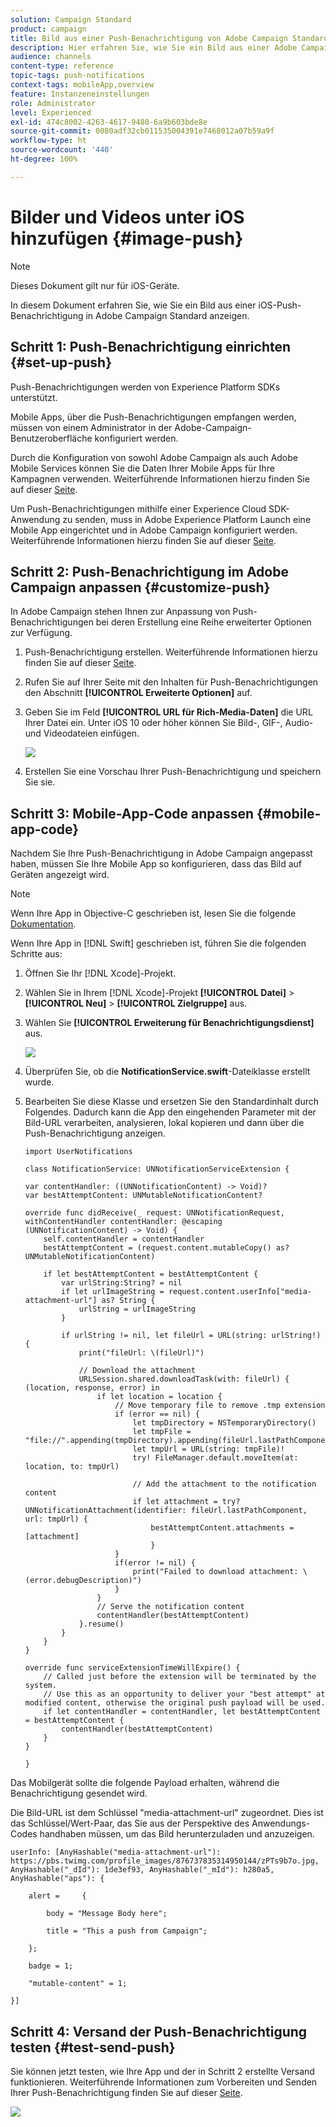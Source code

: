```yaml
---
solution: Campaign Standard
product: campaign
title: Bild aus einer Push-Benachrichtigung von Adobe Campaign Standard anzeigen
description: Hier erfahren Sie, wie Sie ein Bild aus einer Adobe Campaign-Push-Benachrichtigung auf einem iOS-Gerät anzeigen.
audience: channels
content-type: reference
topic-tags: push-notifications
context-tags: mobileApp,overview
feature: Instanzeneinstellungen
role: Administrator
level: Experienced
exl-id: 474c8002-4263-4617-9480-6a9b603bde8e
source-git-commit: 0080adf32cb011535004391e7468012a07b59a9f
workflow-type: ht
source-wordcount: '440'
ht-degree: 100%

---
```


# Bilder und Videos unter iOS hinzufügen {#image-push}

>[!NOTE]
>
>Dieses Dokument gilt nur für iOS-Geräte.

In diesem Dokument erfahren Sie, wie Sie ein Bild aus einer iOS-Push-Benachrichtigung in Adobe Campaign Standard anzeigen.

## Schritt 1: Push-Benachrichtigung einrichten {#set-up-push}

Push-Benachrichtigungen werden von Experience Platform SDKs unterstützt.

Mobile Apps, über die Push-Benachrichtigungen empfangen werden, müssen von einem Administrator in der Adobe-Campaign-Benutzeroberfläche konfiguriert werden.

Durch die Konfiguration von sowohl Adobe Campaign als auch Adobe Mobile Services können Sie die Daten Ihrer Mobile Apps für Ihre Kampagnen verwenden. Weiterführende Informationen hierzu finden Sie auf dieser [Seite](https://helpx.adobe.com/de/campaign/kb/configuring-app-sdk.html).

Um Push-Benachrichtigungen mithilfe einer Experience Cloud SDK-Anwendung zu senden, muss in Adobe Experience Platform Launch eine Mobile App eingerichtet und in Adobe Campaign konfiguriert werden. Weiterführende Informationen hierzu finden Sie auf dieser [Seite](https://helpx.adobe.com/de/campaign/kb/configuring-app-sdk.html#ChannelspecificapplicationconfigurationinAdobeCampaign).

## Schritt 2: Push-Benachrichtigung im Adobe Campaign anpassen {#customize-push}

In Adobe Campaign stehen Ihnen zur Anpassung von Push-Benachrichtigungen bei deren Erstellung eine Reihe erweiterter Optionen zur Verfügung.

1. Push-Benachrichtigung erstellen. Weiterführende Informationen hierzu finden Sie auf dieser [Seite](../../channels/using/preparing-and-sending-a-push-notification.md).

1. Rufen Sie auf Ihrer Seite mit den Inhalten für Push-Benachrichtigungen den Abschnitt **[!UICONTROL Erweiterte Optionen]** auf.

1. Geben Sie im Feld **[!UICONTROL URL für Rich-Media-Daten]** die URL Ihrer Datei ein.
Unter iOS 10 oder höher können Sie Bild-, GIF-, Audio- und Videodateien einfügen.

   ![](assets/push_notif_advanced_6.png)

1. Erstellen Sie eine Vorschau Ihrer Push-Benachrichtigung und speichern Sie sie.

## Schritt 3: Mobile-App-Code anpassen {#mobile-app-code}

Nachdem Sie Ihre Push-Benachrichtigung in Adobe Campaign angepasst haben, müssen Sie Ihre Mobile App so konfigurieren, dass das Bild auf Geräten angezeigt wird.

>[!NOTE]
>
>Wenn Ihre App in Objective-C geschrieben ist, lesen Sie die folgende [Dokumentation](https://experienceleague.adobe.com/docs/mobile-services/ios/messaging-ios/push-messaging/c-set-up-rich-push-notif-ios.html?lang=de).

Wenn Ihre App in [!DNL Swift] geschrieben ist, führen Sie die folgenden Schritte aus:

1. Öffnen Sie Ihr [!DNL Xcode]-Projekt.

1. Wählen Sie in Ihrem [!DNL Xcode]-Projekt **[!UICONTROL Datei]** > **[!UICONTROL Neu]** > **[!UICONTROL Zielgruppe]** aus.

1. Wählen Sie **[!UICONTROL Erweiterung für Benachrichtigungsdienst]** aus.

   ![](assets/push_notif_advanced_12.png)

1. Überprüfen Sie, ob die **NotificationService.swift**-Dateiklasse erstellt wurde.

1. Bearbeiten Sie diese Klasse und ersetzen Sie den Standardinhalt durch Folgendes.
Dadurch kann die App den eingehenden Parameter mit der Bild-URL verarbeiten, analysieren, lokal kopieren und dann über die Push-Benachrichtigung anzeigen.

   ```
   import UserNotifications
   
   class NotificationService: UNNotificationServiceExtension {
   
   var contentHandler: ((UNNotificationContent) -> Void)?
   var bestAttemptContent: UNMutableNotificationContent?
   
   override func didReceive(_ request: UNNotificationRequest, withContentHandler contentHandler: @escaping (UNNotificationContent) -> Void) {
       self.contentHandler = contentHandler
       bestAttemptContent = (request.content.mutableCopy() as? UNMutableNotificationContent)
   
       if let bestAttemptContent = bestAttemptContent {
           var urlString:String? = nil
           if let urlImageString = request.content.userInfo["media-attachment-url"] as? String {
               urlString = urlImageString
           }
   
           if urlString != nil, let fileUrl = URL(string: urlString!) {
               print("fileUrl: \(fileUrl)")
   
               // Download the attachment
               URLSession.shared.downloadTask(with: fileUrl) { (location, response, error) in
                   if let location = location {
                       // Move temporary file to remove .tmp extension
                       if (error == nil) {
                           let tmpDirectory = NSTemporaryDirectory()
                           let tmpFile = "file://".appending(tmpDirectory).appending(fileUrl.lastPathComponent)
                           let tmpUrl = URL(string: tmpFile)!
                           try! FileManager.default.moveItem(at: location, to: tmpUrl)
   
                           // Add the attachment to the notification content
                           if let attachment = try? UNNotificationAttachment(identifier: fileUrl.lastPathComponent, url: tmpUrl) {
                               bestAttemptContent.attachments = [attachment]
                               }
                       }
                       if(error != nil) {
                           print("Failed to download attachment: \(error.debugDescription)")
                       }
                   }
                   // Serve the notification content
                   contentHandler(bestAttemptContent)
               }.resume()
           }
       }
   }
   
   override func serviceExtensionTimeWillExpire() {
       // Called just before the extension will be terminated by the system.
       // Use this as an opportunity to deliver your "best attempt" at modified content, otherwise the original push payload will be used.
       if let contentHandler = contentHandler, let bestAttemptContent = bestAttemptContent {
           contentHandler(bestAttemptContent)
       }
   }
   
   }
   ```

Das Mobilgerät sollte die folgende Payload erhalten, während die Benachrichtigung gesendet wird.

Die Bild-URL ist dem Schlüssel &quot;media-attachment-url&quot; zugeordnet. Dies ist das Schlüssel/Wert-Paar, das Sie aus der Perspektive des Anwendungs-Codes handhaben müssen, um das Bild herunterzuladen und anzuzeigen.

```
userInfo: [AnyHashable("media-attachment-url"): https://pbs.twimg.com/profile_images/876737835314950144/zPTs9b7o.jpg, AnyHashable("_dId"): 1de3ef93, AnyHashable("_mId"): h280a5, AnyHashable("aps"): {
 
    alert =     {
 
        body = "Message Body here";
 
        title = "This a push from Campaign";
 
    };
 
    badge = 1;
 
    "mutable-content" = 1;
 
}]
```

## Schritt 4: Versand der Push-Benachrichtigung testen {#test-send-push}

Sie können jetzt testen, wie Ihre App und der in Schritt 2 erstellte Versand funktionieren. Weiterführende Informationen zum Vorbereiten und Senden Ihrer Push-Benachrichtigung finden Sie auf dieser [Seite](../../channels/using/preparing-and-sending-a-push-notification.md).

![](assets/push_notif_advanced_34.png)

